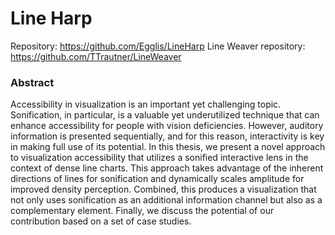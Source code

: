 # Line Harp

Repository: https://github.com/Egglis/LineHarp
Line Weaver repository: https://github.com/TTrautner/LineWeaver

### Abstract
Accessibility in visualization is an important yet challenging topic. Sonification, in particular, is a valuable yet underutilized technique that can enhance accessibility for people with vision deficiencies. However, auditory information is presented sequentially, and for this reason, interactivity is key in making full use of its potential. In this thesis, we present a novel approach to visualization accessibility that utilizes a sonified interactive lens in the context of dense line charts. This approach takes advantage of the inherent directions of lines for sonification and dynamically scales amplitude for improved density perception. Combined, this produces a visualization that not only uses sonification as an additional information channel but also as a complementary element. Finally, we discuss the potential of our contribution based on a set of case studies.

